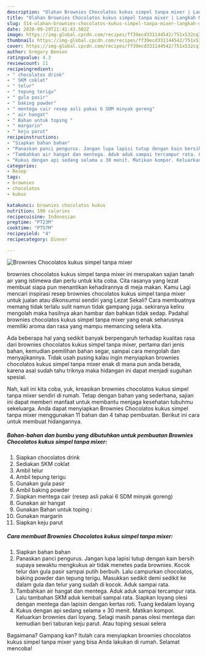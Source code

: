 ```yaml
---
description: "Olahan Brownies Chocolatos kukus simpel tanpa mixer | Langkah Membuat Brownies Chocolatos kukus simpel tanpa mixer Yang Enak Banget"
title: "Olahan Brownies Chocolatos kukus simpel tanpa mixer | Langkah Membuat Brownies Chocolatos kukus simpel tanpa mixer Yang Enak Banget"
slug: 514-olahan-brownies-chocolatos-kukus-simpel-tanpa-mixer-langkah-membuat-brownies-chocolatos-kukus-simpel-tanpa-mixer-yang-enak-banget
date: 2020-09-29T21:41:43.502Z
image: https://img-global.cpcdn.com/recipes/ff39ecd331144542/751x532cq70/brownies-chocolatos-kukus-simpel-tanpa-mixer-foto-resep-utama.jpg
thumbnail: https://img-global.cpcdn.com/recipes/ff39ecd331144542/751x532cq70/brownies-chocolatos-kukus-simpel-tanpa-mixer-foto-resep-utama.jpg
cover: https://img-global.cpcdn.com/recipes/ff39ecd331144542/751x532cq70/brownies-chocolatos-kukus-simpel-tanpa-mixer-foto-resep-utama.jpg
author: Gregory Benson
ratingvalue: 4.3
reviewcount: 11
recipeingredient:
- " chocolatos drink"
- " SKM coklat"
- " telur"
- " tepung terigu"
- " gula pasir"
- " baking powder"
- " mentega cair resep asli pakai 6 SDM minyak goreng"
- " air hangat"
- " Bahan untuk toping "
- " margarin"
- " keju parut"
recipeinstructions:
- "Siapkan bahan bahan"
- "Panaskan panci pengurus. Jangan lupa lapisi tutup dengan kain bersih supaya sewaktu mengkukus air tidak menetes pada brownies. Kocok telur dan gula pasir sampai putih berbuih. Lalu campurkan chocolatos, baking powder dan tepung terigu. Masukkan sedikit demi sedikit ke dalam gula dan telur yang sudah di kocok. Aduk sampai rata."
- "Tambahkan air hangat dan mentega. Aduk aduk sampai tercampur rata. Lalu tambahan SKM aduk kembali sampai rata. Siapkan loyang olesi dengan mentega dan lapisin dengan kertas roti. Tuang kedalam loyang"
- "Kukus dengan api sedang selama ± 30 menit. Matikan kompor. Keluarkan brownies dari loyang. Selagi masih panas olesi mentega dan kemudian beri taburan keju parut. Atau toping sesuai selera"
categories:
- Resep
tags:
- brownies
- chocolatos
- kukus

katakunci: brownies chocolatos kukus 
nutrition: 190 calories
recipecuisine: Indonesian
preptime: "PT23M"
cooktime: "PT57M"
recipeyield: "4"
recipecategory: Dinner

---
```



![Brownies Chocolatos kukus simpel tanpa mixer](https://img-global.cpcdn.com/recipes/ff39ecd331144542/751x532cq70/brownies-chocolatos-kukus-simpel-tanpa-mixer-foto-resep-utama.jpg)


brownies chocolatos kukus simpel tanpa mixer ini merupakan sajian tanah air yang istimewa dan perlu untuk kita coba. Cita rasanya yang lezat membuat siapa pun menantikan kehadirannya di meja makan.
Kamu Lagi mencari inspirasi resep brownies chocolatos kukus simpel tanpa mixer untuk jualan atau dikonsumsi sendiri yang Lezat Sekali? Cara membuatnya memang tidak terlalu sulit namun tidak gampang juga. sekiranya keliru mengolah maka hasilnya akan hambar dan bahkan tidak sedap. Padahal brownies chocolatos kukus simpel tanpa mixer yang enak seharusnya memiliki aroma dan rasa yang mampu memancing selera kita.

Ada beberapa hal yang sedikit banyak berpengaruh terhadap kualitas rasa dari brownies chocolatos kukus simpel tanpa mixer, pertama dari jenis bahan, kemudian pemilihan bahan segar, sampai cara mengolah dan menyajikannya. Tidak usah pusing kalau ingin menyiapkan brownies chocolatos kukus simpel tanpa mixer enak di mana pun anda berada, karena asal sudah tahu triknya maka hidangan ini dapat menjadi suguhan spesial.




Nah, kali ini kita coba, yuk, kreasikan brownies chocolatos kukus simpel tanpa mixer sendiri di rumah. Tetap dengan bahan yang sederhana, sajian ini dapat memberi manfaat untuk membantu menjaga kesehatan tubuhmu sekeluarga. Anda dapat menyiapkan Brownies Chocolatos kukus simpel tanpa mixer menggunakan 11 bahan dan 4 tahap pembuatan. Berikut ini cara untuk membuat hidangannya.

<!--inarticleads1-->

##### Bahan-bahan dan bumbu yang dibutuhkan untuk pembuatan Brownies Chocolatos kukus simpel tanpa mixer:

1. Siapkan  chocolatos drink
1. Sediakan  SKM coklat
1. Ambil  telur
1. Ambil  tepung terigu
1. Gunakan  gula pasir
1. Ambil  baking powder
1. Siapkan  mentega cair (resep asli pakai 6 SDM minyak goreng)
1. Gunakan  air hangat
1. Gunakan  Bahan untuk toping :
1. Gunakan  margarin
1. Siapkan  keju parut




<!--inarticleads2-->

##### Cara membuat Brownies Chocolatos kukus simpel tanpa mixer:

1. Siapkan bahan bahan
1. Panaskan panci pengurus. Jangan lupa lapisi tutup dengan kain bersih supaya sewaktu mengkukus air tidak menetes pada brownies. Kocok telur dan gula pasir sampai putih berbuih. Lalu campurkan chocolatos, baking powder dan tepung terigu. Masukkan sedikit demi sedikit ke dalam gula dan telur yang sudah di kocok. Aduk sampai rata.
1. Tambahkan air hangat dan mentega. Aduk aduk sampai tercampur rata. Lalu tambahan SKM aduk kembali sampai rata. Siapkan loyang olesi dengan mentega dan lapisin dengan kertas roti. Tuang kedalam loyang
1. Kukus dengan api sedang selama ± 30 menit. Matikan kompor. Keluarkan brownies dari loyang. Selagi masih panas olesi mentega dan kemudian beri taburan keju parut. Atau toping sesuai selera




Bagaimana? Gampang kan? Itulah cara menyiapkan brownies chocolatos kukus simpel tanpa mixer yang bisa Anda lakukan di rumah. Selamat mencoba!
